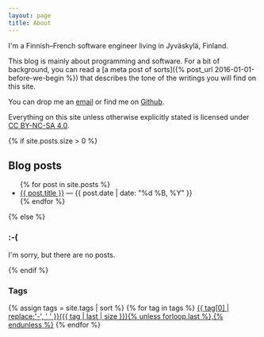 ```yaml
---
layout: page
title: About
---
```


I'm a Finnish&ndash;French software engineer living in Jyväskylä, Finland.

This blog is mainly about programming and software. For a bit of background, you can read a
[a meta post of sorts]({% post_url 2016-01-01-before-we-begin %}) that describes the tone of the
writings you will find on this site.

You can drop me an [email](mailto:ane@iki.fi) or find me on [Github](https://github.com/ane).

Everything on this site unless otherwise explicitly stated is licensed under
[CC BY-NC-SA 4.0](https://creativecommons.org/licenses/by-nc-sa/4.0/).

<section>
    {% if site.posts.size > 0 %}
    <h2 class="page-header">Blog posts</h2>
    <ul>
        {% for post in site.posts %}
        <li>
            <a href="{{ post.url }}">{{ post.title }}</a> &mdash; <date class="text-muted">{{ post.date | date: "%d %B, %Y" }}</date> 
        </li>
        {% endfor %}
    </ul>
    {% else %}
    <h3>:-(</h3>
    <p>I'm sorry, but there are no posts.</p>
    {% endif %}
    <h3>Tags</h3>
    {% assign tags = site.tags | sort %}
    {% for tag in tags %}
    <span class="site-tag">
        <a href="/tags/{{ tag | first | slugify }}/" style="font-size: {{ tag | last | size  |  times: 4 | plus: 80  }}%">{{ tag[0] | replace:'-', ' ' }}({{ tag | last | size }}){% unless forloop.last %},{% endunless %}</a>
    </span>
    {% endfor %}
</section>
